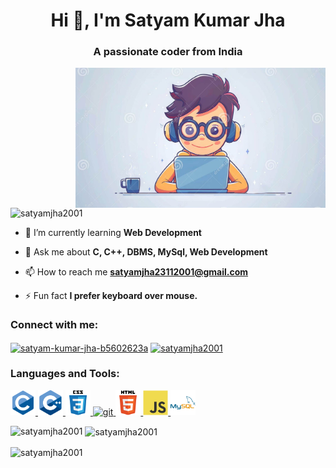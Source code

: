 <h1 align="center">Hi 👋, I'm Satyam Kumar Jha</h1>
<h3 align="center">A passionate coder from India</h3>
<img align="right" alt="Coding" width="400" src="image.jpg">

<p align="left"> <img src="https://komarev.com/ghpvc/?username=satyamjha2001&label=Profile%20views&color=0e75b6&style=flat" alt="satyamjha2001" /> </p>

- 🌱 I’m currently learning **Web Development**

- 💬 Ask me about **C, C++, DBMS, MySql, Web Development**

- 📫 How to reach me **satyamjha23112001@gmail.com**

- ⚡ Fun fact **I prefer keyboard over mouse.**

<h3 align="left">Connect with me:</h3>
<p align="left">
<a href="https://linkedin.com/in/satyam-kumar-jha-b5602623a" target="blank"><img align="center" src="https://raw.githubusercontent.com/rahuldkjain/github-profile-readme-generator/master/src/images/icons/Social/linked-in-alt.svg" alt="satyam-kumar-jha-b5602623a" height="30" width="40" /></a>
<a href="https://www.leetcode.com/satyamjha2001" target="blank"><img align="center" src="https://raw.githubusercontent.com/rahuldkjain/github-profile-readme-generator/master/src/images/icons/Social/leet-code.svg" alt="satyamjha2001" height="30" width="40" /></a>
</p>

<h3 align="left">Languages and Tools:</h3>
<p align="left"> <a href="https://www.cprogramming.com/" target="_blank" rel="noreferrer"> <img src="https://raw.githubusercontent.com/devicons/devicon/master/icons/c/c-original.svg" alt="c" width="40" height="40"/> </a> <a href="https://www.w3schools.com/cpp/" target="_blank" rel="noreferrer"> <img src="https://raw.githubusercontent.com/devicons/devicon/master/icons/cplusplus/cplusplus-original.svg" alt="cplusplus" width="40" height="40"/> </a> <a href="https://www.w3schools.com/css/" target="_blank" rel="noreferrer"> <img src="https://raw.githubusercontent.com/devicons/devicon/master/icons/css3/css3-original-wordmark.svg" alt="css3" width="40" height="40"/> </a> <a href="https://git-scm.com/" target="_blank" rel="noreferrer"> <img src="https://www.vectorlogo.zone/logos/git-scm/git-scm-icon.svg" alt="git" width="40" height="40"/> </a> <a href="https://www.w3.org/html/" target="_blank" rel="noreferrer"> <img src="https://raw.githubusercontent.com/devicons/devicon/master/icons/html5/html5-original-wordmark.svg" alt="html5" width="40" height="40"/> </a> <a href="https://developer.mozilla.org/en-US/docs/Web/JavaScript" target="_blank" rel="noreferrer"> <img src="https://raw.githubusercontent.com/devicons/devicon/master/icons/javascript/javascript-original.svg" alt="javascript" width="40" height="40"/> </a> <a href="https://www.mysql.com/" target="_blank" rel="noreferrer"> <img src="https://raw.githubusercontent.com/devicons/devicon/master/icons/mysql/mysql-original-wordmark.svg" alt="mysql" width="40" height="40"/> </a> </p>

<p><img align="left" src="https://github-readme-stats.vercel.app/api/top-langs?username=satyamjha2001&show_icons=true&locale=en&layout=compact" alt="satyamjha2001" /></p>

<p>&nbsp;<img align="center" src="https://github-readme-stats.vercel.app/api?username=satyamjha2001&show_icons=true&locale=en" alt="satyamjha2001" /></p>

<p><img align="center" src="https://github-readme-streak-stats.herokuapp.com/?user=satyamjha2001&" alt="satyamjha2001" /></p>

